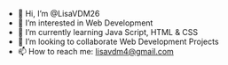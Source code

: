 - 👋 Hi, I’m @LisaVDM26
- 👀 I’m interested in Web Development 
- 🌱 I’m currently learning Java Script, HTML & CSS
- 💞️ I’m looking to collaborate Web Development Projects 
- 📫 How to reach me: lisavdm4@gmail.com

<!---
LisaVDM26/LisaVDM26 is a ✨ special ✨ repository because its `README.md` (this file) appears on your GitHub profile.
You can click the Preview link to take a look at your changes.
--->
